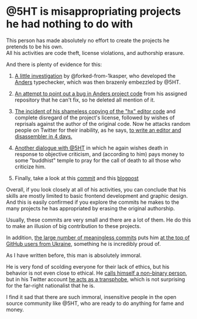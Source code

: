 # @5HT is misappropriating projects he had nothing to do with

This person has made absolutely no effort to create the projects he pretends to be his own.<br>
All his activities are code theft, license violations, and authorship erasure. 

And there is plenty of evidence for this:

1) [A little investigation](https://gist.github.com/forked-from-1kasper/06d241303cc314b35c291c38e61a5e0c) by @forked-from-1kasper, who developed the [Anders](https://github.com/forked-from-1kasper/anders) typechecker, which was then brazenly embezzled by @5HT.

2) [An attempt to point out a bug in Anders project code](https://archive.fo/S7TjD) from his assigned repository that he can't fix, so he deleted all mention of it.

3) [The incident of his shameless copying of the "hx" editor code](https://web.archive.org/web/20220617154719/https://github.com/krpors/hx/issues/22) and complete disregard of the project's license, followed by wishes of reprisals against the author of the original code. Now he attacks random people on Twitter for their inability, as he says, [to write an editor and disassembler in 4 days.](https://web.archive.org/web/20220804061309/https://twitter.com/miaerpuno/status/1554880769402740737)

4) [Another dialogue with @5HT](https://web.archive.org/web/20220708050737/https://gist.github.com/AlexeyZolcman/d1da20bc76fb808cfa9575197aac9d88) in which he again wishes death in response to objective criticism, and (according to him) pays money to some "buddhist" temple to pray for the call of dеаth to all those who criticize him.

5) Finally, take a look at this [commit](https://web.archive.org/web/20220730180752/https://github.com/synrc/n2o/commit/9dc7514f4a57abb0f6b43cb56a1c5d37c80b09f3) and this [blogpost](http://www.ostinelli.net/misultin-erlang-and-websockets/) 

Overall, if you look closely at all of his activities, you can conclude that his skills are mostly limited to basic frontend development and graphic design. And this is easily confirmed if you explore the commits he makes to the many projects he has appropriated by erasing the original authorship.

Usually, these commits are very small and there are a lot of them.
He do this to make an illusion of big contribution to these projects.

In addition, [the large number of meaningless commits](https://github.com/5HT/5HT/commits/master?after=219023c1880fac99fa347b6192445a4314ae533e+34&branch=master&qualified_name=refs%2Fheads%2Fmaster) puts him [at the top of GitHub users from Ukraine](https://github.com/gayanvoice/top-github-users/blob/main/markdown/public_contributions/ukraine.md), something he is incredibly proud of.

As I have written before, this man is absolutely immoral. 

He is very fond of scolding everyone for their lack of ethics, but his behavior is not even close to ethical. He [calls himself a non-binary person](https://tonpa.guru/stream/2022/2022-04-10%20Russian%20War%20against%20Groupoid%20Infinity.htm), but in his Twitter account [he acts as a transphobe](https://archive.fo/d6BnB), which is not surprising for the far-right nationalist that he is.

I find it sad that there are such immoral, insensitive people in the open source community like @5HT, who are ready to do anything for fame and money.


